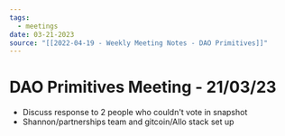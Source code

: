 ```yaml
---
tags:
  - meetings
date: 03-21-2023
source: "[[2022-04-19 - Weekly Meeting Notes - DAO Primitives]]"
---
```


# DAO Primitives Meeting - 21/03/23

- Discuss response to 2 people who couldn't vote in snapshot
- Shannon/partnerships team and gitcoin/Allo stack set up